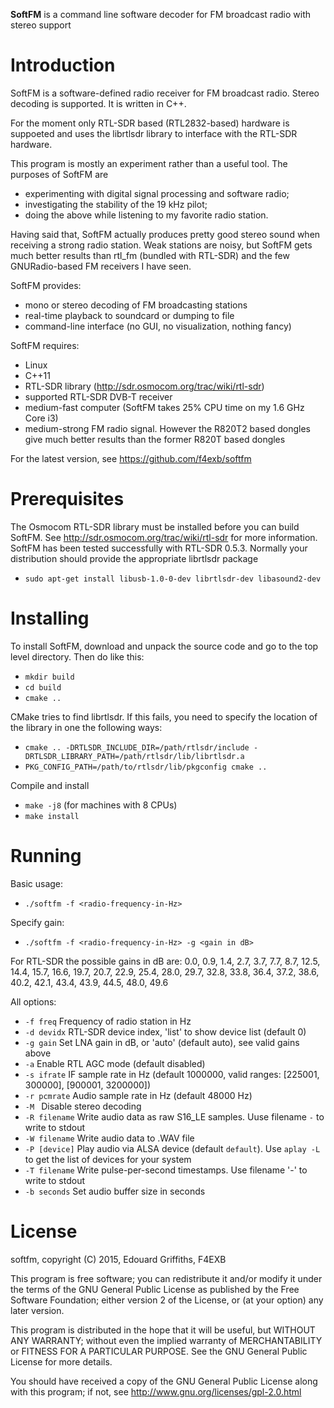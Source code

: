 **SoftFM** is a command line software decoder for FM broadcast radio with stereo support 

<h1>Introduction</h1>

SoftFM is a software-defined radio receiver for FM broadcast radio. Stereo
decoding is supported. It is written in C++. 

For the moment only RTL-SDR based (RTL2832-based) hardware is suppoeted and uses the librtlsdr library to interface with the RTL-SDR hardware.

This program is mostly an experiment rather than a useful tool.
The purposes of SoftFM are
 - experimenting with digital signal processing and software radio;
 - investigating the stability of the 19 kHz pilot;
 - doing the above while listening to my favorite radio station.

Having said that, SoftFM actually produces pretty good stereo sound
when receiving a strong radio station.  Weak stations are noisy,
but SoftFM gets much better results than rtl_fm (bundled with RTL-SDR)
and the few GNURadio-based FM receivers I have seen.

SoftFM provides:
 - mono or stereo decoding of FM broadcasting stations
 - real-time playback to soundcard or dumping to file
 - command-line interface (no GUI, no visualization, nothing fancy)

SoftFM requires:
 - Linux
 - C++11
 - RTL-SDR library (http://sdr.osmocom.org/trac/wiki/rtl-sdr)
 - supported RTL-SDR DVB-T receiver
 - medium-fast computer (SoftFM takes 25% CPU time on my 1.6 GHz Core i3)
 - medium-strong FM radio signal. However the R820T2 based dongles give much better results than the former R820T based dongles 

For the latest version, see https://github.com/f4exb/softfm


<h1>Prerequisites</h1>

The Osmocom RTL-SDR library must be installed before you can build SoftFM.
See http://sdr.osmocom.org/trac/wiki/rtl-sdr for more information.
SoftFM has been tested successfully with RTL-SDR 0.5.3. Normally your distribution should provide the appropriate librtlsdr package

  - `sudo apt-get install libusb-1.0-0-dev librtlsdr-dev libasound2-dev`
  
<h1>Installing</h1>

To install SoftFM, download and unpack the source code and go to the
top level directory. Then do like this:

 - `mkdir build`
 - `cd build`
 - `cmake ..`

CMake tries to find librtlsdr. If this fails, you need to specify
the location of the library in one the following ways:

 - `cmake .. -DRTLSDR_INCLUDE_DIR=/path/rtlsdr/include -DRTLSDR_LIBRARY_PATH=/path/rtlsdr/lib/librtlsdr.a`
 - `PKG_CONFIG_PATH=/path/to/rtlsdr/lib/pkgconfig cmake ..`

Compile and install

 - `make -j8` (for machines with 8 CPUs)
 - `make install`
 

<h1>Running</h1>
 
Basic usage:

 - `./softfm -f <radio-frequency-in-Hz>`

Specify gain:

 - `./softfm -f <radio-frequency-in-Hz> -g <gain in dB>`

For RTL-SDR the possible gains in dB are: 0.0, 0.9, 1.4, 2.7, 3.7, 7.7, 8.7, 12.5, 14.4, 15.7, 16.6, 19.7, 20.7, 22.9, 25.4, 28.0, 29.7, 32.8, 33.8, 36.4, 37.2, 38.6, 40.2, 42.1, 43.4, 43.9, 44.5, 48.0, 49.6 

All options:

 - `-f freq`       Frequency of radio station in Hz
 - `-d devidx`     RTL-SDR device index, 'list' to show device list (default 0)
 - `-g gain`       Set LNA gain in dB, or 'auto' (default auto), see valid gains above
 - `-a`            Enable RTL AGC mode (default disabled)
 - `-s ifrate`     IF sample rate in Hz (default 1000000, valid ranges: [225001, 300000], [900001, 3200000])
 - `-r pcmrate`    Audio sample rate in Hz (default 48000 Hz)
 - `-M `           Disable stereo decoding
 - `-R filename`   Write audio data as raw S16_LE samples. Uuse filename `-` to write to stdout
 - `-W filename`   Write audio data to .WAV file
 - `-P [device]`   Play audio via ALSA device (default `default`). Use `aplay -L` to get the list of devices for your system
 - `-T filename`   Write pulse-per-second timestamps. Use filename '-' to write to stdout
 - `-b seconds`    Set audio buffer size in seconds


<h1>License</h1>

softfm, copyright (C) 2015, Edouard Griffiths, F4EXB

This program is free software; you can redistribute it and/or modify
it under the terms of the GNU General Public License as published by
the Free Software Foundation; either version 2 of the License, or
(at your option) any later version.

This program is distributed in the hope that it will be useful,
but WITHOUT ANY WARRANTY; without even the implied warranty of
MERCHANTABILITY or FITNESS FOR A PARTICULAR PURPOSE.  See the
GNU General Public License for more details.

You should have received a copy of the GNU General Public License along
with this program; if not, see http://www.gnu.org/licenses/gpl-2.0.html
